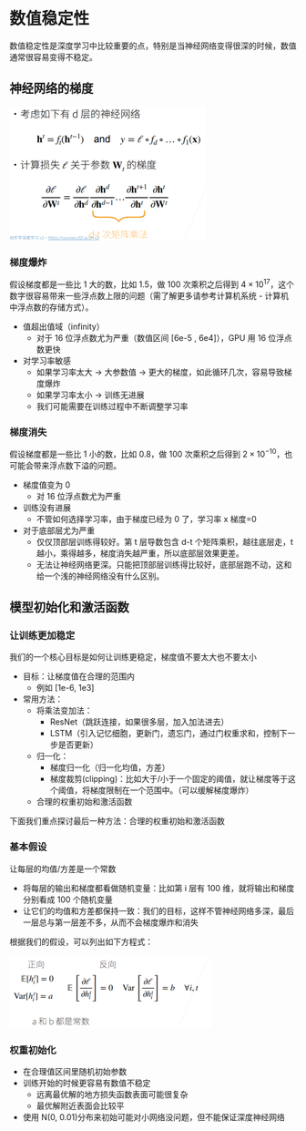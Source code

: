 # 数值稳定性

数值稳定性是深度学习中比较重要的点，特别是当神经网络变得很深的时候，数值通常很容易变得不稳定。

## 神经网络的梯度

![](../images/base/14-01.png)

### 梯度爆炸

假设梯度都是一些比 1 大的数，比如 1.5，做 100 次乘积之后得到 $4 \times 10^{17}$，这个数字很容易带来一些浮点数上限的问题（需了解更多请参考计算机系统 - 计算机中浮点数的存储方式）。

- 值超出值域（infinity）
  - 对于 16 位浮点数尤为严重（数值区间 [6e-5 , 6e4]），GPU 用 16 位浮点数更快
- 对学习率敏感
  - 如果学习率太大 → 大参数值 → 更大的梯度，如此循环几次，容易导致梯度爆炸
  - 如果学习率太小 → 训练无进展
  - 我们可能需要在训练过程中不断调整学习率

### 梯度消失

假设梯度都是一些比 1 小的数，比如 0.8，做 100 次乘积之后得到 $2 \times 10^{-10}$，也可能会带来浮点数下溢的问题。

- 梯度值变为 0
  - 对 16 位浮点数尤为严重
- 训练没有进展
  - 不管如何选择学习率，由于梯度已经为 0 了，学习率 x 梯度=0
- 对于底部层尤为严重
  - 仅仅顶部层训练得较好。第 t 层导数包含 d-t 个矩阵乘积，越往底层走，t 越小，乘得越多，梯度消失越严重，所以底部层效果更差。
  - 无法让神经网络更深。只能把顶部层训练得比较好，底部层跑不动，这和给一个浅的神经网络没有什么区别。

## 模型初始化和激活函数

### 让训练更加稳定

我们的一个核心目标是如何让训练更稳定，梯度值不要太大也不要太小

- 目标：让梯度值在合理的范围内
  - 例如 [1e-6, 1e3]
- 常用方法：
  - 将乘法变加法：
    - ResNet（跳跃连接，如果很多层，加入加法进去）
    - LSTM（引入记忆细胞，更新门，遗忘门，通过门权重求和，控制下一步是否更新）
  - 归一化：
    - 梯度归一化（归一化均值，方差）
    - 梯度裁剪(clipping)：比如大于/小于一个固定的阈值，就让梯度等于这个阈值，将梯度限制在一个范围中。（可以缓解梯度爆炸）
  - 合理的权重初始和激活函数

下面我们重点探讨最后一种方法：合理的权重初始和激活函数

### 基本假设

让每层的均值/方差是一个常数

- 将每层的输出和梯度都看做随机变量：比如第 i 层有 100 维，就将输出和梯度分别看成 100 个随机变量
- 让它们的均值和方差都保持一致：我们的目标，这样不管神经网络多深，最后一层总与第一层差不多，从而不会梯度爆炸和消失

根据我们的假设，可以列出如下方程式：

![](../images/base/14-07.png)

### 权重初始化

- 在合理值区间里随机初始参数
- 训练开始的时候更容易有数值不稳定
  - 远离最优解的地方损失函数表面可能很复杂
  - 最优解附近表面会比较平
- 使用 N(0, 0.01)分布来初始可能对小网络没问题，但不能保证深度神经网络
